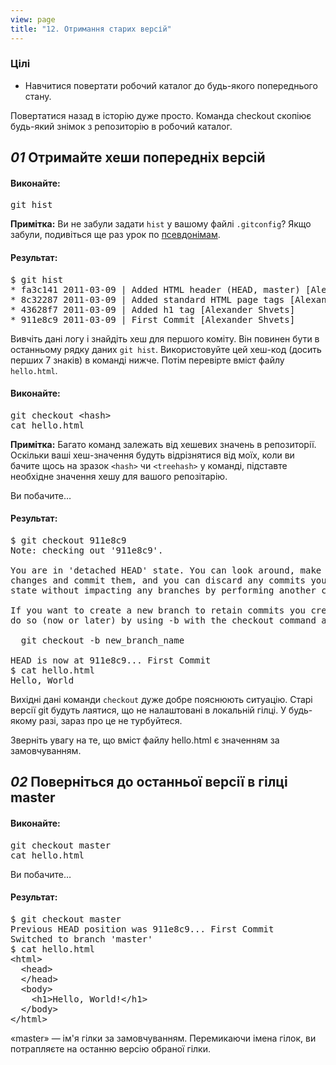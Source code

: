 ```yaml
---
view: page
title: "12. Отримання старих версій"
---
```


<h3>Цілі</h3>

<ul><li>Навчитися повертати робочий каталог до будь-якого попереднього стану.</li></ul>

<p>Повертатися назад в історію дуже просто. Команда checkout скопіює будь-який знімок з репозиторію в робочий каталог.</p>

<h2><em>01</em> Отримайте хеши попередніх версій</h2>

<h4 class="h4-pre">Виконайте:</h4>

<pre class="instructions">git hist</pre>

<p class="note"><strong>Примітка:</strong> Ви не забули задати <code>hist</code> у вашому файлі <code>.gitconfig</code>? Якщо забули, подивіться ще раз урок по <a href="/aliases">псевдонімам</a>.</p>

<h4 class="h4-pre">Результат:</h4>

<pre class="sample">$ git hist
* fa3c141 2011-03-09 | Added HTML header (HEAD, master) [Alexander Shvets]
* 8c32287 2011-03-09 | Added standard HTML page tags [Alexander Shvets]
* 43628f7 2011-03-09 | Added h1 tag [Alexander Shvets]
* 911e8c9 2011-03-09 | First Commit [Alexander Shvets]</pre>

<p>Вивчіть дані логу і знайдіть хеш для першого коміту. Він повинен бути в останньому рядку даних <code>git hist</code>. Використовуйте цей хеш-код (досить перших 7 знаків) в команді нижче. Потім перевірте вміст файлу <code>hello.html</code>.</p>

<h4 class="h4-pre">Виконайте:</h4>

<pre class="instructions">git checkout &lt;hash&gt;
cat hello.html</pre>

<p class="note"><strong>Примітка:</strong> Багато команд залежать від хешевих значень в репозиторії. Оскільки ваші хеш-значення будуть відрізнятися від моїх, коли ви бачите щось на зразок <code>&lt;hash&gt;</code> чи <code>&lt;treehash&gt;</code> у команді, підставте необхідне значення хешу для вашого репозітарію.</p>

<p>Ви побачите…</p>

<h4 class="h4-pre">Результат:</h4>

<pre class="sample">$ git checkout 911e8c9
Note: checking out '911e8c9'.

You are in 'detached HEAD' state. You can look around, make experimental
changes and commit them, and you can discard any commits you make in this
state without impacting any branches by performing another checkout.

If you want to create a new branch to retain commits you create, you may
do so (now or later) by using -b with the checkout command again. Example:

  git checkout -b new_branch_name

HEAD is now at 911e8c9... First Commit
$ cat hello.html
Hello, World</pre>

<p>Вихідні дані команди <code>checkout</code> дуже добре пояснюють ситуацію. Старі версії git будуть лаятися, що не налаштовані в локальній гілці. У будь-якому разі, зараз про це не турбуйтеся.</p>

<p>Зверніть увагу на те, що вміст файлу hello.html є значенням за замовчуванням.</p>

<h2><em>02</em> Поверніться до останньої версії в гілці master </h2>

<h4 class="h4-pre">Виконайте:</h4>

<pre class="instructions">git checkout master
cat hello.html</pre>

<p>Ви побачите…</p>

<h4 class="h4-pre">Результат:</h4>

<pre class="sample">$ git checkout master
Previous HEAD position was 911e8c9... First Commit
Switched to branch 'master'
$ cat hello.html
&lt;html&gt;
  &lt;head&gt;
  &lt;/head&gt;
  &lt;body&gt;
    &lt;h1&gt;Hello, World!&lt;/h1&gt;
  &lt;/body&gt;
&lt;/html&gt;
</pre>

<p>«master» — ім'я гілки за замовчуванням. Перемикаючи імена гілок, ви потрапляєте на останню версію обраної гілки.</p>
